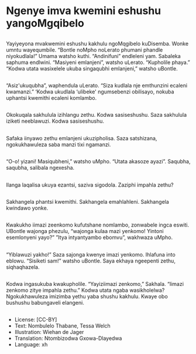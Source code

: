# Ngenye imva kwemini eshushu yangoMgqibelo

##
Yayiyeyona mvakwemini
eshushu kakhulu ngoMqgibelo
kuDisemba. Wonke umntu
wayequmbile.
“Bontle noMpho noLerato
phumani phandle niyokudlala!”
Umama watsho kuthi.
“Andinifuni” endleleni yam.
Sabaleka saphuma endlwini.
“Masiyeni emlanjeni”, watsho
uLerato. “Kupholile phaya.”
“Kodwa utata wasixelele ukuba
singaqubhi emlanjeni,” watsho
uBontle.

##
“Asiz'ukuqubha”, waphendula
uLerato.
“Siza kudlala nje emthunzini
ecaleni kwamanzi.”
‘Kodwa ukudlala ‘ulibeke'
ngumsebenzi obilisayo, nokuba
uphantsi kwemithi ecaleni
komlambo.

##
Okokuqala sakhulula izihlangu
zethu.
Kodwa sasiseshushu.
Saza sakhulula iziketi
neeblawuzi.
Kodwa sasiseshushu.

##
Safaka iinyawo zethu emlanjeni
ukuzipholisa. Saza satshizana,
ngokukhawuleza saba manzi
tixi ngamanzi.

##
“O-o! yizani! Masiqubheni,”
watsho uMpho. “Utata akasoze
ayazi”.
Saqubha, saqubha, salibala
ngexesha.

##
Ilanga laqalisa ukuya ezantsi,
saziva sigodola.
Zaziphi impahla zethu?

##
Sakhangela phantsi kwemithi.
Sakhangela emahlahleni.
Sakhangela kwindawo yonke.

##
Kwakukho iimazi zeenkomo kufutshane
nomlambo, zonwabele ingca eswiti.
UBontle wajonga phezulu, “wajonga kulaa mazi
yenkomo! Yintoni esemlonyeni yayo?” ”Itya
intyantyambo ebomvu”, wakhwaza uMpho.

##
“Yiblawuzi yakho!” Saza sajonga kwenye imazi
yenkomo. Ihlafuna into eblowu. “Sisiketi sam!”
watsho uBontle.
Saya ekhaya ngeepenti zethu, siqhaqhazela.

##
Kodwa ingasukuba
kwakupholile. “Yayiziimazi
zenkomo,” Sakhala. “Iimazi
zenkomo zitye impahla zethu.”
Kodwa utata ngaba
wasikholelwa?
Ngokukhawuleza imizimba
yethu yaba shushu kakhulu.
Kwaye obo bushushu
babungaveli elangeni.

##
* License: [CC-BY]
* Text: Nombulelo Thabane, Tessa Welch
* Illustration: Wiehan de Jager
* Translation: Ntombizodwa Gxowa-Dlayedwa
* Language: xh
